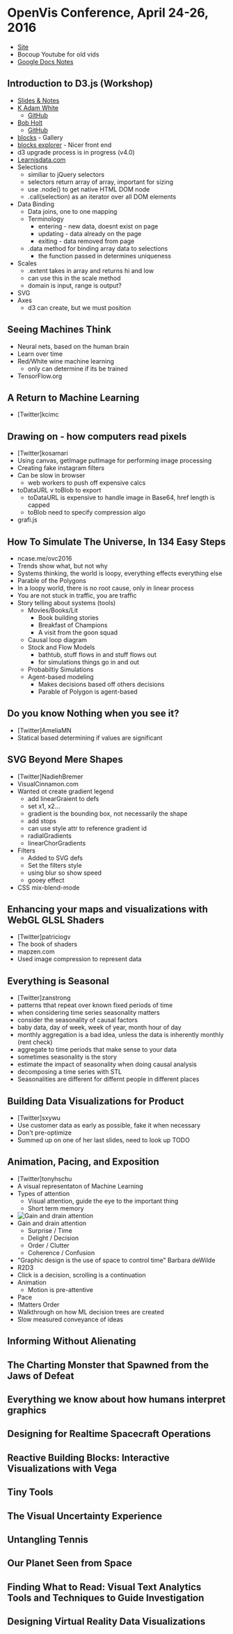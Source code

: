 # OpenVis Conference, April 24-26, 2016
* [Site](https://openvisconf.com/)
* Bocoup Youtube for old vids
* [Google Docs Notes](http://bit.ly/ovc-2016-notes)

## Introduction to D3.js (Workshop)
* [Slides & Notes](http://bit.ly/ovc-d3-workshop)
* [K Adam White](http://twitter.com/kadamwhite)
  * [GitHub](http://github.com/kadamwhite)
* [Bob Holt](http://twitter.com/bobholt)
  * [GitHub](http://github.com/bobholt)
* [blocks](http://bl.ocks.org) - Gallery
* [blocks explorer](http://bl.ocksplorer.org/) - Nicer front end
* d3 upgrade process is in progress (v4.0)
* [Learnjsdata.com](http://learnjsdata.com/)
* Selections
   * similiar to jQuery selectors
   * selectors return array of array, important for sizing
   * use .node() to get native HTML DOM node
   * .call(selection) as an iterator over all DOM elements
* Data Binding
  * Data joins, one to one mapping
  * Terminology
    * entering - new data, doesnt exist on page
    * updating - data already on the page
    * exiting - data removed from page
  * .data method for binding array data to selections
    * the function passed in determines uniqueness
* Scales
  * .extent takes in array and returns hi and low
  * can use this in the scale method
  * domain is input, range is output?
* SVG
* Axes
  * d3 can create, but we must position

## Seeing Machines Think
* Neural nets, based on the human brain
* Learn over time
* Red/White wine machine learning
  * only can determine if its be trained
* TensorFlow.org

## A Return to Machine Learning
* [Twitter]kcimc

## Drawing on <canvas> - how computers read pixels
* [Twitter]kosamari
* Using canvas, getImage putImage for performing image processing
* Creating fake instagram filters
* Can be slow in browser
  * web workers to push off expensive calcs
* toDataURL v toBlob to export
  * toDataURL is expensive to handle image in Base64, href length is capped
  * toBlob need to specify compression algo
* grafi.js

## How To Simulate The Universe, In 134 Easy Steps
* ncase.me/ovc2016
* Trends show what, but not why
* Systems thinking, the world is loopy, everything effects everything else
* Parable of the Polygons
* In a loopy world, there is no root cause, only in linear process
* You are not stuck in traffic, you are traffic
* Story telling about systems (tools)
  * Movies/Books/Lit
    * Book building stories
    * Breakfast of Champions
    * A visit from the goon squad
  * Causal loop diagram
  * Stock and Flow Models
    * bathtub, stuff flows in and stuff flows out
    * for simulations things go in and out
  * Probabiltiy Simulations
  * Agent-based modeling
    * Makes decisions based off others decisions
    * Parable of Polygon is agent-based

## Do you know Nothing when you see it?
* [Twitter]AmeliaMN
* Statical based determining if values are significant

## SVG Beyond Mere Shapes
* [Twitter]NadiehBremer
* VisualCinnamon.com
* Wanted ot create gradient legend
  * add linearGraient to defs
  * set x1, x2...
  * gradient is the bounding box, not necessarily the shape
  * add stops
  * can use style attr to reference gradient id
  * radialGradients
  * linearChorGradients
* Filters
  * Added to SVG defs
  * Set the filters style
  * using blur so show speed
  * gooey effect
* CSS mix-blend-mode

## Enhancing your maps and visualizations with WebGL GLSL Shaders
* [Twitter]patriciogv
* The book of shaders
* mapzen.com
* Used image compression to represent data

## Everything is Seasonal
* [Twitter]zanstrong
* patterns tthat repeat over known fixed periods of time
* when considering time series seasonality matters
* consider the seasonality of causal factors
* baby data, day of week, week of year, month hour of day
* monthly aggregation is a bad idea, unless the data is inherently monthly (rent check)
* aggregate to time periods that make sense to your data
* sometimes seasonality is the story
* estimate the impact of seasonality when doing causal analysis
* decomposing a time series with STL
* Seasonalities are different for differnt people in different places

## Building Data Visualizations for Product
* [Twitter]sxywu
* Use customer data as early as possible, fake it when necessary
* Don't pre-optimize
* Summed up on one of her last slides, need to look up TODO

## Animation, Pacing, and Exposition
* [Twitter]tonyhschu
* A visual representaton of Machine Learning
* Types of attention
  * Visual attention, guide the eye to the important thing
  * Short term memory
* ![Gain and drain attention](images/OpenVis2016/openvis1.jpg)
* Gain and drain attention
  * Surprise / Time
  * Delight / Decision
  * Order / Clutter
  * Coherence / Confusion
* "Graphic design is the use of space to control time" Barbara deWilde
* R2D3
* Click is a decision, scrolling is a continuation
* Animation
  * Motion is pre-attentive
* Pace
* !Matters Order
* Walkthrough on how ML decision trees are created
* Slow measured conveyance of ideas

## Informing Without Alienating
## The Charting Monster that Spawned from the Jaws of Defeat
## Everything we know about how humans interpret graphics
## Designing for Realtime Spacecraft Operations
## Reactive Building Blocks: Interactive Visualizations with Vega
## Tiny Tools
## The Visual Uncertainty Experience
## Untangling Tennis
## Our Planet Seen from Space
## Finding What to Read: Visual Text Analytics Tools and Techniques to Guide Investigation
## Designing Virtual Reality Data Visualizations
